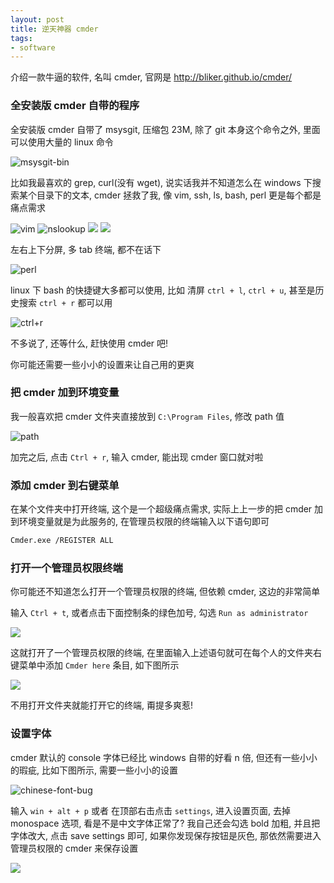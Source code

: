 ```yaml
---
layout: post
title: 逆天神器 cmder
tags:
- software
---
```


介绍一款牛逼的软件, 名叫 cmder, 官网是 <http://bliker.github.io/cmder/>

### 全安装版 cmder 自带的程序

全安装版 cmder 自带了 msysgit, 压缩包 23M, 除了 git 本身这个命令之外, 里面可以使用大量的 linux 命令

![msysgit-bin]({{site.static}}cmder/msysgit-bin.png)

比如我最喜欢的 grep, curl(没有 wget), 说实话我并不知道怎么在 windows 下搜索某个目录下的文本, cmder 拯救了我, 像 vim, ssh, ls, bash, perl 更是每个都是痛点需求

![vim]({{site.static}}cmder/vim.jpg)
![nslookup]({{site.static}}cmder/nslookup.jpg)
![]({{site.static}}cmder/ssh.jpg)
![]({{site.static}}cmder/tree.jpg)

左右上下分屏, 多 tab 终端, 都不在话下

![perl]({{site.static}}cmder/perl-bash.jpg)


linux 下 bash 的快捷键大多都可以使用, 比如 清屏 `ctrl + l`, `ctrl + u`, 甚至是历史搜索 `ctrl + r` 都可以用

![ctrl+r]({{site.static}}cmder/bash.png)



不多说了, 还等什么, 赶快使用 cmder 吧!


你可能还需要一些小小的设置来让自己用的更爽

### 把 cmder 加到环境变量

我一般喜欢把 cmder 文件夹直接放到 `C:\Program Files`, 修改 path 值

![path]({{site.static}}cmder/path.png)

加完之后, 点击 `Ctrl + r`, 输入 cmder, 能出现 cmder 窗口就对啦

### 添加 cmder 到右键菜单

在某个文件夹中打开终端, 这个是一个超级痛点需求, 实际上上一步的把 cmder 加到环境变量就是为此服务的, 在管理员权限的终端输入以下语句即可

```sh
Cmder.exe /REGISTER ALL
```

### 打开一个管理员权限终端

你可能还不知道怎么打开一个管理员权限的终端, 但依赖 cmder, 这边的非常简单

输入 `Ctrl + t`, 或者点击下面控制条的绿色加号, 勾选 `Run as administrator`

![]({{site.static}}cmder/administrater.png)

这就打开了一个管理员权限的终端, 在里面输入上述语句就可在每个人的文件夹右键菜单中添加 `Cmder here` 条目, 如下图所示

![]({{site.static}}cmder/cmder-here.jpg)

不用打开文件夹就能打开它的终端, 甭提多爽惹!

### 设置字体

cmder 默认的 console 字体已经比 windows 自带的好看 n 倍, 但还有一些小小的瑕疵, 比如下图所示, 需要一些小小的设置

![chinese-font-bug]({{site.static}}cmder/chinese-font-bug.png)

输入 `win + alt + p` 或者 在顶部右击点击 `settings`, 进入设置页面, 去掉 monospace 选项, 看是不是中文字体正常了? 我自己还会勾选 bold 加粗, 并且把字体改大, 点击 save settings 即可, 如果你发现保存按钮是灰色, 那依然需要进入管理员权限的 cmder 来保存设置

![]({{site.static}}cmder/setting.png)
